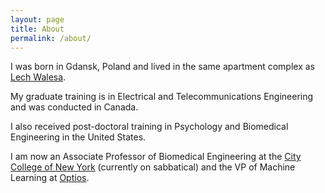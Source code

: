 ```yaml
---
layout: page
title: About
permalink: /about/
---
```


I was born in Gdansk, Poland and lived in the same apartment complex as [Lech Walesa][lech].

My graduate training is in Electrical and Telecommunications Engineering and was conducted in Canada. 

I also received post-doctoral training in Psychology and Biomedical Engineering in the United States.

I am now an Associate Professor of Biomedical Engineering at the [City College of New York][ccny] (currently
on sabbatical) and the VP of Machine Learning at [Optios][optios]. 


[lech]: https://en.wikipedia.org/wiki/Lech_Wa%C5%82%C4%99sa
[ccny]: https://www.ccny.cuny.edu/bme
[optios]: https://optios.ai/